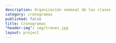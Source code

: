 ```yaml
---
description: Organización semanal de las clases
category: cronogramas
published: false
title: Cronogramas
"header-img": img/trenes.jpg
layout: project
---
```


